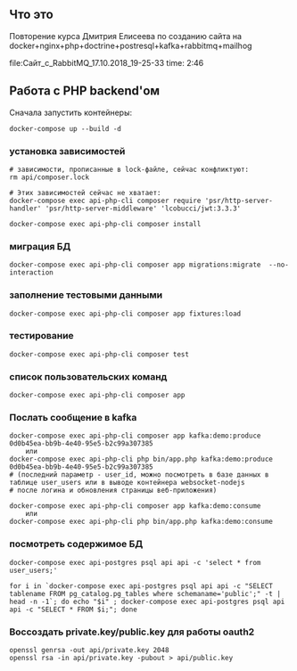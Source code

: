 ## Что это
Повторение курса Дмитрия Елисеева по созданию сайта на docker+nginx+php+doctrine+postresql+kafka+rabbitmq+mailhog

file:Сайт_с_RabbitMQ_17.10.2018_19-25-33
time: 2:46

## Работа с PHP backend'ом
Сначала запустить контейнеры:
```
docker-compose up --build -d
```

### установка зависимостей
```
# зависимости, прописанные в lock-файле, сейчас конфликтуют:
rm api/composer.lock

# Этих зависимостей сейчас не хватает:
docker-compose exec api-php-cli composer require 'psr/http-server-handler' 'psr/http-server-middleware' 'lcobucci/jwt:3.3.3'

docker-compose exec api-php-cli composer install
```

### миграция БД
```
docker-compose exec api-php-cli composer app migrations:migrate  --no-interaction
```

### заполнение тестовыми данными
```
docker-compose exec api-php-cli composer app fixtures:load
```

### тестирование
```
docker-compose exec api-php-cli composer test
```

### список пользовательских команд
```
docker-compose exec api-php-cli composer app
```

### Послать сообщение в kafka
```
docker-compose exec api-php-cli composer app kafka:demo:produce 0d0b45ea-bb9b-4e40-95e5-b2c99a307385
    или
docker-compose exec api-php-cli php bin/app.php kafka:demo:produce 0d0b45ea-bb9b-4e40-95e5-b2c99a307385
# (последний параметр - user_id, можно посмотреть в базе данных в таблице user_users или в выводе контейнера websocket-nodejs 
# после логина и обновления страницы веб-приложения)

docker-compose exec api-php-cli composer app kafka:demo:consume
    или
docker-compose exec api-php-cli php bin/app.php kafka:demo:consume
```

### посмотреть содержимое БД
```
docker-compose exec api-postgres psql api api -c 'select * from user_users;'

for i in `docker-compose exec api-postgres psql api api -c "SELECT tablename FROM pg_catalog.pg_tables where schemaname='public';" -t | head -n -1`; do echo "$i" ; docker-compose exec api-postgres psql api api -c "SELECT * FROM $i;"; done
```

### Воссоздать private.key/public.key для работы oauth2
```
openssl genrsa -out api/private.key 2048
openssl rsa -in api/private.key -pubout > api/public.key
```
